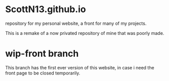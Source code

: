 # ScottN13.github.io
repository for my personal website, a front for many of my projects.

This is a remake of a now privated repository of mine that was poorly made.

# wip-front branch

This branch has the first ever version of this website, in case i need the front page to be closed temporarily.
